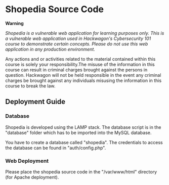 # Shopedia Source Code

**Warning**

*Shopedia is a vulnerable web application for learning purposes only. This is a vulnerable web application used in Hackwagon's Cybersecurity 101 course to demonstrate certain concepts. Please do not use this web application in any production environment.*

Any actions and or activities related to the material contained within this course is solely your responsibility.The misuse of the information in this course can result in criminal charges brought against the persons in question. Hackwagon will not be held responsible in the event any criminal charges be brought against any individuals misusing the information in this course to break the law.

## Deployment Guide

### Database

Shopedia is developed using the LAMP stack. The database script is in the "database" folder which has to be imported into the MySQL database.

You have to create a database called "shopedia". The credentials to access the database can be found in "auth/config.php".

### Web Deployment
Please place the shopedia source code in the "/var/www/html" directory (for Apache deployment).